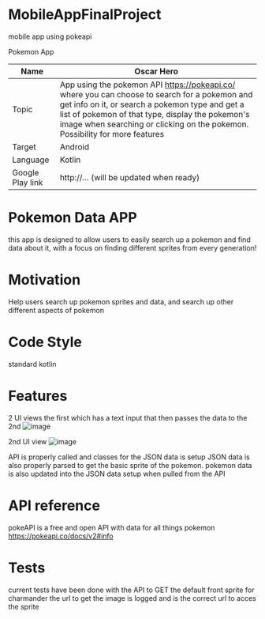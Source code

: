 # MobileAppFinalProject
mobile app using pokeapi

Pokemon App

|Name             |Oscar Hero|
|------------------|--------------|
| Topic            | App using the pokemon API https://pokeapi.co/ where you can choose to search for a pokemon and get info on it, or search a pokemon type and get a list of pokemon of that type, display the pokemon's image when searching or clicking on the pokemon. Possibility for more features|
| Target           | Android |
| Language         | Kotlin|
| Google Play link | http://… (will be updated when ready)|

# Pokemon Data APP

this app is designed to allow users to easily search up a pokemon and find data about it, with a focus on finding different sprites from every generation!

# Motivation

Help users search up pokemon sprites and data, and search up other different aspects of pokemon 

# Code Style

standard kotlin

# Features

2  UI views
the first which has a text input that then passes the data to the 2nd
![image](https://user-images.githubusercontent.com/60774331/201987056-c720f554-811d-4b54-b943-bd2db85fb668.png)



2nd UI view
![image](https://user-images.githubusercontent.com/60774331/201986959-ab3f8d45-2976-434c-9f12-8f29779cadf6.png)

API is properly called and classes for the JSON data is setup
JSON data is also properly parsed to get the basic sprite of the pokemon.
pokemon data is also updated into the JSON data setup when pulled from the API


# API reference

pokeAPI is a free and open API with data for all things pokemon
https://pokeapi.co/docs/v2#info

# Tests

current tests have been done with the API to GET the default front sprite for charmander
the url to get the image is logged and is the correct url to acces the sprite



